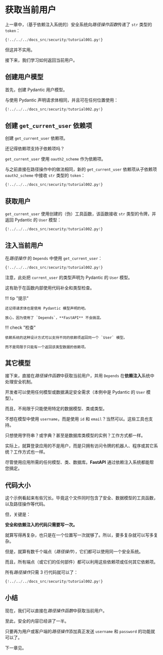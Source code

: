 # 获取当前用户

上一章中，（基于依赖注入系统的）安全系统向*路径操作函数*传递了 `str` 类型的 `token`：

```Python hl_lines="10"
{!../../../docs_src/security/tutorial001.py!}
```

但这并不实用。

接下来，我们学习如何返回当前用户。


## 创建用户模型

首先，创建 Pydantic 用户模型。

与使用 Pydantic 声明请求体相同，并且可在任何位置使用：

```Python hl_lines="5  12-16"
{!../../../docs_src/security/tutorial002.py!}
```

## 创建 `get_current_user` 依赖项

创建 `get_current_user` 依赖项。

还记得依赖项支持子依赖项吗？

`get_current_user` 使用 `oauth2_scheme` 作为依赖项。

与之前直接在路径操作中的做法相同，新的 `get_current_user` 依赖项从子依赖项 `oauth2_scheme` 中接收 `str` 类型的 `token`：

```Python hl_lines="25"
{!../../../docs_src/security/tutorial002.py!}
```

## 获取用户

`get_current_user` 使用创建的（伪）工具函数，该函数接收 `str` 类型的令牌，并返回 Pydantic 的 `User` 模型：

```Python hl_lines="19-22  26-27"
{!../../../docs_src/security/tutorial002.py!}
```

## 注入当前用户

在*路径操作* 的 `Depends` 中使用 `get_current_user`：

```Python hl_lines="31"
{!../../../docs_src/security/tutorial002.py!}
```

注意，此处把 `current_user` 的类型声明为 Pydantic 的 `User` 模型。

这有助于在函数内部使用代码补全和类型检查。

!!! tip "提示"

    还记得请求体也是使用 Pydantic 模型声明的吧。

    放心，因为使用了 `Depends`，**FastAPI** 不会搞混。

!!! check "检查"

    依赖系统的这种设计方式可以支持不同的依赖项返回同一个 `User` 模型。

    而不是局限于只能有一个返回该类型数据的依赖项。


## 其它模型

接下来，直接在*路径操作函数*中获取当前用户，并用 `Depends` 在**依赖注入**系统中处理安全机制。

开发者可以使用任何模型或数据满足安全需求（本例中是 Pydantic 的 `User` 模型）。

而且，不局限于只能使用特定的数据模型、类或类型。

不想在模型中使用 `username`，而是使用 `id` 和 `email`？当然可以。这些工具也支持。

只想使用字符串？或字典？甚至是数据库类模型的实例？工作方式都一样。

实际上，就算登录应用的不是用户，而是只拥有访问令牌的机器人、程序或其它系统？工作方式也一样。

尽管使用应用所需的任何模型、类、数据库。**FastAPI** 通过依赖注入系统都能帮您搞定。


## 代码大小

这个示例看起来有些冗长。毕竟这个文件同时包含了安全、数据模型的工具函数，以及路径操作等代码。

但，关键是：

**安全和依赖注入的代码只需要写一次。**

就算写得再复杂，也只是在一个位置写一次就够了。所以，要多复杂就可以写多复杂。

但是，就算有数千个端点（*路径操作*），它们都可以使用同一个安全系统。

而且，所有端点（或它们的任何部件）都可以利用这些依赖项或任何其它依赖项。

所有*路径操作*只需 3 行代码就可以了：

```Python hl_lines="30-32"
{!../../../docs_src/security/tutorial002.py!}
```

## 小结

现在，我们可以直接在*路径操作函数*中获取当前用户。

至此，安全的内容已经讲了一半。

只要再为用户或客户端的*路径操作*添加真正发送 `username` 和 `password` 的功能就可以了。

下一章见。
